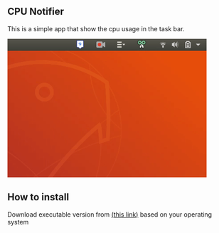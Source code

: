 ## CPU Notifier

This is a simple app that show the cpu usage in the task bar.

![](cpu.gif)

## How to install

Download executable version from [(this link)](https://github.com/ozcanyarimdunya/pyqt5-cpu/releases) based on your operating system